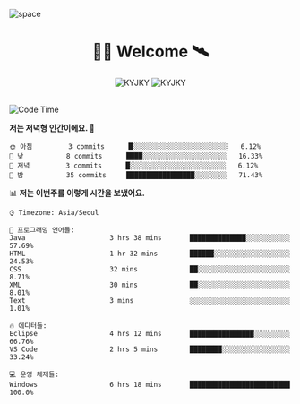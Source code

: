 ![space](https://user-images.githubusercontent.com/93513959/153272999-db6423b1-a80f-4b72-bf4c-7be2c9d6d328.png)



<h1 align="center">👨‍🚀 Welcome  🛰︎</h1>

<!--
### Front-end
### Back-end
### Programing
### Editor
### Prototype
<h3 align="left">Languages and Tools:</h3>
<p align="left"> <a href="https://www.w3schools.com/cpp/" target="_blank" rel="noreferrer"> <img src="https://raw.githubusercontent.com/devicons/devicon/master/icons/cplusplus/cplusplus-original.svg" alt="cplusplus" width="40" height="40"/> </a> <a href="https://www.w3schools.com/css/" target="_blank" rel="noreferrer"> <img src="https://raw.githubusercontent.com/devicons/devicon/master/icons/css3/css3-original-wordmark.svg" alt="css3" width="40" height="40"/> </a> <a href="https://www.w3.org/html/" target="_blank" rel="noreferrer"> <img src="https://raw.githubusercontent.com/devicons/devicon/master/icons/html5/html5-original-wordmark.svg" alt="html5" width="40" height="40"/> </a> <a href="https://www.java.com" target="_blank" rel="noreferrer"> <img src="https://raw.githubusercontent.com/devicons/devicon/master/icons/java/java-original.svg" alt="java" width="40" height="40"/> </a> <a href="https://developer.mozilla.org/en-US/docs/Web/JavaScript" target="_blank" rel="noreferrer"> <img src="https://raw.githubusercontent.com/devicons/devicon/master/icons/javascript/javascript-original.svg" alt="javascript" width="40" height="40"/> </a> <a href="https://www.mysql.com/" target="_blank" rel="noreferrer"> <img src="https://raw.githubusercontent.com/devicons/devicon/master/icons/mysql/mysql-original-wordmark.svg" alt="mysql" width="40" height="40"/> </a> <a href="https://www.oracle.com/" target="_blank" rel="noreferrer"> <img src="https://raw.githubusercontent.com/devicons/devicon/master/icons/oracle/oracle-original.svg" alt="oracle" width="40" height="40"/> </a> <a href="https://spring.io/" target="_blank" rel="noreferrer"> <img src="https://www.vectorlogo.zone/logos/springio/springio-icon.svg" alt="spring" width="40" height="40"/> </a> </p>
-->




<p align="center"><img src="https://github-readme-stats.vercel.app/api/top-langs?username=KYJKY&show_icons=true&locale=en&layout=compact&theme=radical" alt="KYJKY" />
<img src="https://github-readme-stats.vercel.app/api?username=KYJKY&show_icons=true&locale=en&theme=radical" alt="KYJKY" /> <br><br></p>

<!--START_SECTION:waka-->
![Code Time](http://img.shields.io/badge/Code%20Time-6%20hrs%2018%20mins-blue)

**저는 저녁형 인간이에요. 🦉** 

```text
🌞 아침         3 commits      █░░░░░░░░░░░░░░░░░░░░░░░░   6.12% 
🌆 낮　         8 commits      ████░░░░░░░░░░░░░░░░░░░░░   16.33% 
🌃 저녁         3 commits      █░░░░░░░░░░░░░░░░░░░░░░░░   6.12% 
🌙 밤　         35 commits     █████████████████░░░░░░░░   71.43%

```


📊 **저는 이번주를 이렇게 시간을 보냈어요.** 

```text
⌚︎ Timezone: Asia/Seoul

💬 프로그래밍 언어들: 
Java                     3 hrs 38 mins       ██████████████░░░░░░░░░░░   57.69% 
HTML                     1 hr 32 mins        ██████░░░░░░░░░░░░░░░░░░░   24.53% 
CSS                      32 mins             ██░░░░░░░░░░░░░░░░░░░░░░░   8.71% 
XML                      30 mins             ██░░░░░░░░░░░░░░░░░░░░░░░   8.01% 
Text                     3 mins              ░░░░░░░░░░░░░░░░░░░░░░░░░   1.01%

🔥 에디터들: 
Eclipse                  4 hrs 12 mins       ████████████████░░░░░░░░░   66.76% 
VS Code                  2 hrs 5 mins        ████████░░░░░░░░░░░░░░░░░   33.24%

💻 운영 체제들: 
Windows                  6 hrs 18 mins       █████████████████████████   100.0%

```


<!--END_SECTION:waka-->
